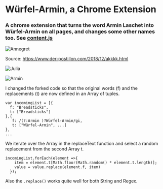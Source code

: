 # Würfel-Armin, a Chrome Extension
### A chrome extension that turns the word Armin Laschet into Würfel-Armin on all pages, and changes some other names too. See [content.js](https://github.com/its-leo/Wuerfel_Armin/blob/master/content.js)

![Annegret](https://github.com/its-leo/Wuerfel_Armin/blob/master/showcase1.png)

Source: https://www.der-postillon.com/2018/12/akkkk.html


![Julia](https://github.com/its-leo/Wuerfel_Armin/blob/master/showcase2.PNG)


![Armin](https://github.com/its-leo/Wuerfel_Armin/blob/master/showcase3.PNG)

I changed the forked code so that the original words (f) and the replacements (t) are now defined in an Array of tuples.

```
var incomingList = [{
  f: "Breadsticks",
  t: ["Breadsticks"]
},{
   f: /(?:Armin )?Würfel-Armin/gi,
   t: ["Würfel-Armin", ...]
},
...
```

We iterate over the Array in the replaceText function and select a random replacement from the second Array t.

```
incomingList.forEach(element =>{
    item = element.t[Math.floor(Math.random() * element.t.length)];
    value = value.replace(element.f, item)
  }); 
```

Also the `.replace()` works quite well for both String and Regex.
